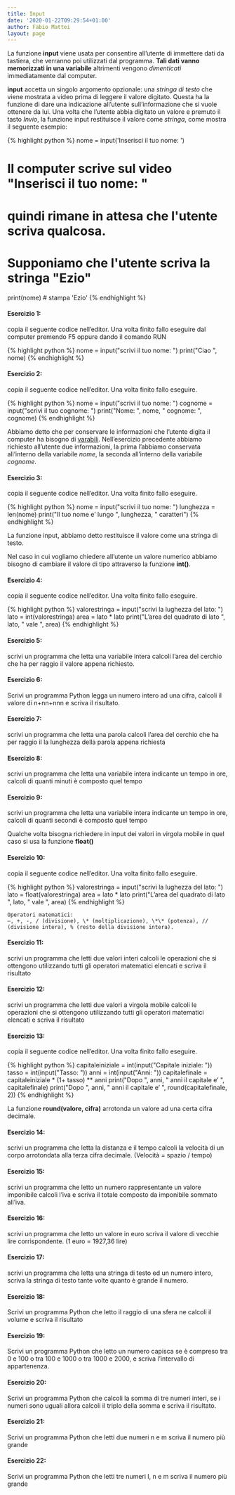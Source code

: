 ```yaml
---
title: Input
date: '2020-01-22T09:29:54+01:00'
author: Fabio Mattei
layout: page
---
```


La funzione **input** viene usata per consentire all’utente di immettere dati da tastiera, che verranno poi utilizzati dal programma. **Tali dati vanno memorizzati in una variabile** altrimenti vengono *dimenticati* immediatamente dal computer.

**input** accetta un singolo argomento opzionale: una *stringa di testo* che viene mostrata a video prima di leggere il valore digitato. Questa ha la funzione di dare una indicazione all’utente sull’informazione che si vuole ottenere da lui. Una volta che l’utente abbia digitato un valore e premuto il tasto *Invio*, la funzione input restituisce il valore come *stringa*, come mostra il seguente esempio:

{% highlight python %}
nome = input('Inserisci il tuo nome: ')
# Il computer scrive sul video "Inserisci il tuo nome: "
# quindi rimane in attesa che l'utente scriva qualcosa.
# Supponiamo che l'utente scriva la stringa "Ezio"
print(nome) # stampa 'Ezio'
{% endhighlight %}

#### Esercizio 1: 
copia il seguente codice nell’editor. Una volta finito fallo eseguire dal computer premendo F5 oppure dando il comando RUN

{% highlight python %}
nome = input("scrivi il tuo nome: ")
print("Ciao ", nome)
{% endhighlight %}

#### Esercizio 2: 
copia il seguente codice nell’editor. Una volta finito fallo eseguire.

{% highlight python %}
nome = input("scrivi il tuo nome: ")
cognome = input("scrivi il tuo cognome: ")
print("Nome: ", nome, " cognome: ", cognome)
{% endhighlight %}

Abbiamo detto che per conservare le informazioni che l’utente digita il computer ha bisogno di [varabili](https://www.esercizidiinformatica.it/variabili/). Nell’esercizio precedente abbiamo richiesto all’utente due informazioni, la prima l’abbiamo conservata all’interno della variabile *nome*, la seconda all’interno della variabile *cognome*.

#### Esercizio 3: 
copia il seguente codice nell’editor. Una volta finito fallo eseguire.

{% highlight python %}
nome = input("scrivi il tuo nome: ")
lunghezza = len(nome)
print("Il tuo nome e’ lungo ", lunghezza, " caratteri")
{% endhighlight %}

La funzione input, abbiamo detto restituisce il valore come una stringa di testo.

Nel caso in cui vogliamo chiedere all’utente un valore numerico abbiamo bisogno di cambiare il valore di tipo attraverso la funzione **int()**.

#### Esercizio 4: 
copia il seguente codice nell’editor. Una volta finito fallo eseguire.

{% highlight python %}
valorestringa = input("scrivi la lughezza del lato: ")
lato = int(valorestringa)
area = lato * lato
print("L’area del quadrato di lato ", lato, " vale ", area)
{% endhighlight %}

#### Esercizio 5: 
scrivi un programma che letta una variabile intera calcoli l’area del cerchio che ha per raggio il valore appena richiesto.

#### Esercizio 6: 
Scrivi un programma Python legga un numero intero ad una cifra, calcoli il valore di n+nn+nnn e scriva il risultato.

#### Esercizio 7: 
scrivi un programma che letta una parola calcoli l’area del cerchio che ha per raggio il la lunghezza della parola appena richiesta

#### Esercizio 8: 
scrivi un programma che letta una variabile intera indicante un tempo in ore, calcoli di quanti minuti è composto quel tempo

#### Esercizio 9: 
scrivi un programma che letta una variabile intera indicante un tempo in ore, calcoli di quanti secondi è composto quel tempo

Qualche volta bisogna richiedere in input dei valori in virgola mobile in quel caso si usa la funzione **float()**

#### Esercizio 10: 
copia il seguente codice nell’editor. Una volta finito fallo eseguire.

{% highlight python %}
valorestringa = input("scrivi la lughezza del lato: ")
lato = float(valorestringa)
area = lato * lato
print("L’area del quadrato di lato ", lato, " vale ", area)
{% endhighlight %}

    Operatori matematici:
    –, +, -, / (divisione), \* (moltiplicazione), \*\* (potenza), // (divisione intera), % (resto della divisione intera).

#### Esercizio 11: 
scrivi un programma che letti due valori interi calcoli le operazioni che si ottengono utilizzando tutti gli operatori matematici elencati e scriva il risultato

#### Esercizio 12: 
scrivi un programma che letti due valori a virgola mobile calcoli le operazioni che si ottengono utilizzando tutti gli operatori matematici elencati e scriva il risultato

#### Esercizio 13: 
copia il seguente codice nell’editor. Una volta finito fallo eseguire.

{% highlight python %}
capitaleiniziale = int(input("Capitale iniziale: "))
tasso = int(input("Tasso: "))
anni = int(input("Anni: "))
capitalefinale = capitaleiniziale * (1+ tasso) ** anni
print("Dopo  ", anni, " anni il capitale e’ ", capitalefinale)
print("Dopo  ", anni, " anni il capitale e’ ", round(capitalefinale, 2))
{% endhighlight %}

La funzione **round(valore, cifra)** arrotonda un valore ad una certa cifra decimale.

#### Esercizio 14: 
scrivi un programma che letta la distanza e il tempo calcoli la velocità di un corpo arrotondata alla terza cifra decimale. (Velocità = spazio / tempo)

#### Esercizio 15: 
scrivi un programma che letto un numero rappresentante un valore imponibile calcoli l’iva e scriva il totale composto da imponibile sommato all’iva.

#### Esercizio 16: 
scrivi un programma che letto un valore in euro scriva il valore di vecchie lire corrispondente. (1 euro = 1927,36 lire)

#### Esercizio 17: 
scrivi un programma che letta una stringa di testo ed un numero intero, scriva la stringa di testo tante volte quanto è grande il numero.

#### Esercizio 18: 
Scrivi un programma Python che letto il raggio di una sfera ne calcoli il volume e scriva il risultato

#### Esercizio 19: 
Scrivi un programma Python che letto un numero capisca se è compreso tra 0 e 100 o tra 100 e 1000 o tra 1000 e 2000, e scriva l’intervallo di appartenenza.

#### Esercizio 20: 
Scrivi un programma Python che calcoli la somma di tre numeri interi, se i numeri sono uguali allora calcoli il triplo della somma e scriva il risultato.

#### Esercizio 21: 
Scrivi un programma Python che letti due numeri n e m scriva il numero più grande

#### Esercizio 22: 
Scrivi un programma Python che letti tre numeri l, n e m scriva il numero più grande
